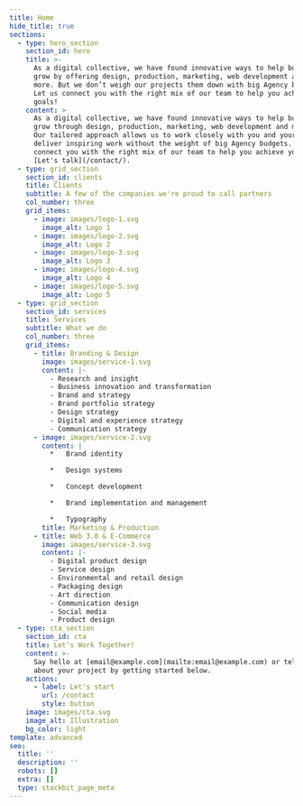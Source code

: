 ```yaml
---
title: Home
hide_title: true
sections:
  - type: hero_section
    section_id: hero
    title: >-
      As a digital collective, we have found innovative ways to help businesses
      grow by offering design, production, marketing, web development and much
      more. But we don’t weigh our projects them down with big Agency budgets.
      Let us connect you with the right mix of our team to help you achieve your
      goals!
    content: >
      As a digital collective, we have found innovative ways to help businesses
      grow through design, production, marketing, web development and much more.
      Our tailored approach allows us to work closely with you and your team to
      deliver inspiring work without the weight of big Agency budgets. Let us
      connect you with the right mix of our team to help you achieve your goals!
      [Let's talk](/contact/).
  - type: grid_section
    section_id: clients
    title: Clients
    subtitle: A few of the companies we're proud to call partners
    col_number: three
    grid_items:
      - image: images/logo-1.svg
        image_alt: Logo 1
      - image: images/logo-2.svg
        image_alt: Logo 2
      - image: images/logo-3.svg
        image_alt: Logo 3
      - image: images/logo-4.svg
        image_alt: Logo 4
      - image: images/logo-5.svg
        image_alt: Logo 5
  - type: grid_section
    section_id: services
    title: Services
    subtitle: What we do
    col_number: three
    grid_items:
      - title: Branding & Design
        image: images/service-1.svg
        content: |-
          - Research and insight
          - Business innovation and transformation
          - Brand and strategy
          - Brand portfolio strategy
          - Design strategy
          - Digital and experience strategy
          - Communication strategy
      - image: images/service-2.svg
        content: |
          *   Brand identity

          *   Design systems

          *   Concept development

          *   Brand implementation and management

          *   Typography
        title: Marketing & Production
      - title: Web 3.0 & E-Commerce
        image: images/service-3.svg
        content: |-
          - Digital product design
          - Service design
          - Environmental and retail design
          - Packaging design
          - Art direction
          - Communication design
          - Social media
          - Product design
  - type: cta_section
    section_id: cta
    title: Let’s Work Together!
    content: >-
      Say hello at [email@example.com](mailto:email@example.com) or tell us more
      about your project by getting started below.
    actions:
      - label: Let's start
        url: /contact
        style: button
    image: images/cta.svg
    image_alt: Illustration
    bg_color: light
template: advanced
seo:
  title: ''
  description: ''
  robots: []
  extra: []
  type: stackbit_page_meta
---
```

